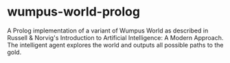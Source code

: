 # wumpus-world-prolog
A Prolog implementation of a variant of Wumpus World as described in Russell &amp; Norvig's Introduction to Artificial Intelligence: A Modern Approach. The intelligent agent explores the world and outputs all possible paths to the gold.
